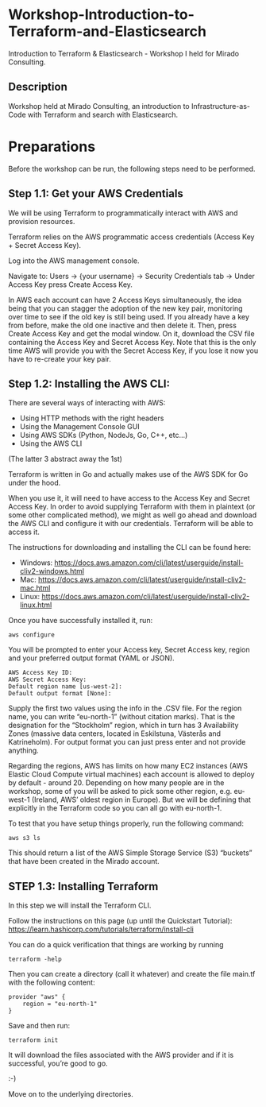 # Workshop-Introduction-to-Terraform-and-Elasticsearch
Introduction to Terraform &amp; Elasticsearch - Workshop I held for Mirado Consulting.

## Description

Workshop held at Mirado Consulting, an introduction to Infrastructure-as-Code with Terraform and search with Elasticsearch.


# Preparations

Before the workshop can be run, the following steps need to be performed.

## Step 1.1: Get your AWS Credentials

We will be using Terraform to programmatically interact with AWS and provision resources.

Terraform relies on the AWS programmatic access credentials (Access Key + Secret Access Key).

Log into the AWS management console.

Navigate to: Users -> {your username} -> Security Credentials tab -> Under Access Key press Create Access Key.

In AWS each account can have 2 Access Keys simultaneously, the idea being that you can stagger the adoption of the new key pair, monitoring over time to see if the old key is still being used. If you already have a key from before, make the old one inactive and then delete it. Then, press Create Access Key and get the modal window. On it, download the CSV file containing the Access Key and Secret Access Key. Note that this is the only time AWS will provide you with the Secret Access Key, if you lose it now you have to re-create your key pair.



## Step 1.2: Installing the AWS CLI:

There are several ways of interacting with AWS:
- Using HTTP methods with the right headers
- Using the Management Console GUI
- Using AWS SDKs (Python, NodeJs, Go, C++, etc…) 
- Using the AWS CLI

(The latter 3 abstract away the 1st)

Terraform is written in Go and actually makes use of the AWS SDK for Go under the hood.

When you use it, it will need to have access to the Access Key and Secret Access Key. In order to avoid supplying Terraform with them in plaintext (or some other complicated method), we might as well go ahead and download the AWS CLI and configure it with our credentials. Terraform will be able to access it.

The instructions for downloading and installing the CLI can be found here: 
- Windows: https://docs.aws.amazon.com/cli/latest/userguide/install-cliv2-windows.html
- Mac: https://docs.aws.amazon.com/cli/latest/userguide/install-cliv2-mac.html
- Linux: https://docs.aws.amazon.com/cli/latest/userguide/install-cliv2-linux.html 

Once you have successfully installed it, run:

`aws configure`

You will be prompted to enter your Access key, Secret Access key, region and your preferred output format (YAML or JSON). 

```
AWS Access Key ID: 
AWS Secret Access Key: 
Default region name [us-west-2]:
Default output format [None]:
```

Supply the first two values using the info in the .CSV file. For the region name, you can write “eu-north-1” (without citation marks). That is the designation for the “Stockholm” region, which in turn has 3 Availability Zones (massive data centers, located in Eskilstuna, Västerås and Katrineholm). For output format you can just press enter and not provide anything.

Regarding the regions, AWS has limits on how many EC2 instances (AWS Elastic Cloud Compute virtual machines) each account is allowed to deploy by default - around 20. Depending on how many people are in the workshop, some of you will be asked to pick some other region, e.g. eu-west-1 (Ireland, AWS’ oldest region in Europe). But we will be defining that explicitly in the Terraform code so you can all go with eu-north-1.

To test that you have setup things properly, run the following command:

`aws s3 ls`

This should return a list of the AWS Simple Storage Service (S3) “buckets” that have been created in the Mirado account.


## STEP 1.3: Installing Terraform

In this step we will install the Terraform CLI.

Follow the instructions on this page (up until the Quickstart Tutorial): https://learn.hashicorp.com/tutorials/terraform/install-cli

You can do a quick verification that things are working by running 

`terraform -help`

Then you can create a directory (call it whatever) and create the file main.tf with the following content:

```
provider "aws" {
    region = "eu-north-1"
}
```

Save and then run:

`terraform init`

It will download the files associated with the AWS provider and if it is successful, you’re good to go.

:-) 


Move on to the underlying directories.


